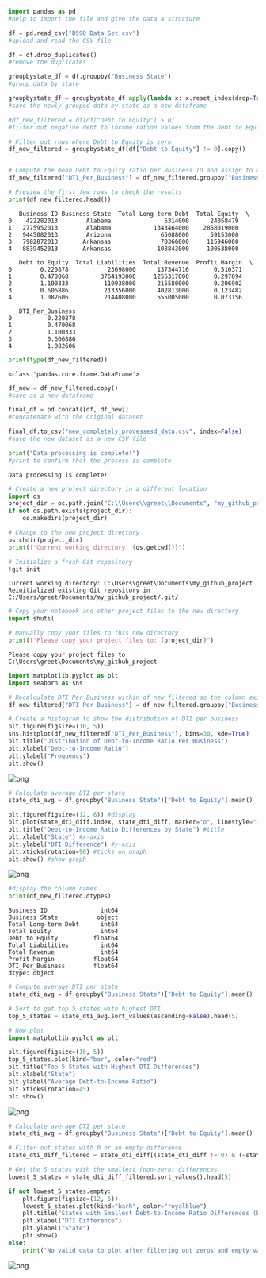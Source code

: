 ```python
import pandas as pd
#help to import the file and give the data a structure
```


```python
df = pd.read_csv("D598 Data Set.csv")
#upload and read the CSV file
```


```python
df = df.drop_duplicates()
#remove the duplicates
```


```python
groupbystate_df = df.groupby("Business State")
#group data by state
```


```python
groupbystate_df = groupbystate_df.apply(lambda x: x.reset_index(drop=True))
#save the newly grouped data by state as a new dataframe
```


```python
#df_new_filtered = df[df["Debt to Equity"] > 0]
#filter out negative debt to income ration values from the Debt to Equity column

# Filter out rows where Debt to Equity is zero
df_new_filtered = groupbystate_df[df["Debt to Equity"] != 0].copy()  
```


```python

# Compute the mean Debt to Equity ratio per Business ID and assign to a new column
df_new_filtered["DTI_Per_Business"] = df_new_filtered.groupby("Business ID")["Debt to Equity"].transform("mean")

# Preview the first few rows to check the results
print(df_new_filtered.head())
```

       Business ID Business State  Total Long-term Debt  Total Equity  \
    0    422282013        Alabama               5314000      24058479   
    1   2775952013        Alabama            1343464000    2858019000   
    2   9445082013        Arizona              65088000      59153000   
    3   7982872013       Arkansas              70366000     115946000   
    4   8839452013       Arkansas             108843000     100538000   
    
       Debt to Equity  Total Liabilities  Total Revenue  Profit Margin  \
    0        0.220878           23698000      137344716       0.510371   
    1        0.470068         3764193000     1256317000       0.297094   
    2        1.100333          110938000      215580000       0.206902   
    3        0.606886          213356000      402813000       0.123482   
    4        1.082606          214408000      555005000       0.073156   
    
       DTI_Per_Business  
    0          0.220878  
    1          0.470068  
    2          1.100333  
    3          0.606886  
    4          1.082606  
    


```python
print(type(df_new_filtered))
```

    <class 'pandas.core.frame.DataFrame'>
    


```python
df_new = df_new_filtered.copy()
#save as a new dataframe
```


```python
final_df = pd.concat([df, df_new])
#concatenate with the original dataset
```


```python
final_df.to_csv("new_completely_processesd_data.csv", index=False)
#save the new dataset as a new CSV file
```


```python
print("Data processing is complete!")
#print to confirm that the process is complete
```

    Data processing is complete!
    


```python
# Create a new project directory in a different location
import os
project_dir = os.path.join("C:\\Users\\greet\\Documents", "my_github_project")
if not os.path.exists(project_dir):
    os.makedirs(project_dir)

# Change to the new project directory
os.chdir(project_dir)
print(f"Current working directory: {os.getcwd()}")

# Initialize a fresh Git repository
!git init
```

    Current working directory: C:\Users\greet\Documents\my_github_project
    Reinitialized existing Git repository in C:/Users/greet/Documents/my_github_project/.git/
    


```python
# Copy your notebook and other project files to the new directory
import shutil

# manually copy your files to this new directory
print(f"Please copy your project files to: {project_dir}")
```

    Please copy your project files to: C:\Users\greet\Documents\my_github_project
    


```python
import matplotlib.pyplot as plt
import seaborn as sns

# Recalculate DTI_Per_Business within df_new_filtered so the column exists
df_new_filtered["DTI_Per_Business"] = df_new_filtered.groupby("Business ID")["Debt to Equity"].transform("mean")

# Create a histogram to show the distribution of DTI per business
plt.figure(figsize=(10, 5))
sns.histplot(df_new_filtered["DTI_Per_Business"], bins=30, kde=True)
plt.title("Distribution of Debt-to-Income Ratio Per Business")
plt.xlabel("Debt-to-Income Ratio")
plt.ylabel("Frequency")
plt.show()

```


    
![png](output_14_0.png)
    



```python
# Calculate average DTI per state
state_dti_avg = df.groupby("Business State")["Debt to Equity"].mean()

plt.figure(figsize=(12, 6)) #display
plt.plot(state_dti_diff.index, state_dti_diff, marker="o", linestyle="-", color="pink") #mgraph it
plt.title("Debt-to-Income Ratio Differences by State") #title
plt.xlabel("State") #x-axis
plt.ylabel("DTI Difference") #y-axis
plt.xticks(rotation=90) #ticks on graph
plt.show() #show graph

```


    
![png](output_15_0.png)
    



```python
#display the column names 
print(df_new_filtered.dtypes)
```

    Business ID               int64
    Business State           object
    Total Long-term Debt      int64
    Total Equity              int64
    Debt to Equity          float64
    Total Liabilities         int64
    Total Revenue             int64
    Profit Margin           float64
    DTI_Per_Business        float64
    dtype: object
    


```python
# Compute average DTI per state
state_dti_avg = df.groupby("Business State")["Debt to Equity"].mean()

# Sort to get top 5 states with highest DTI
top_5_states = state_dti_avg.sort_values(ascending=False).head(5)

# Now plot
import matplotlib.pyplot as plt

plt.figure(figsize=(10, 5))
top_5_states.plot(kind="bar", color="red")
plt.title("Top 5 States with Highest DTI Differences")
plt.xlabel("State")
plt.ylabel("Average Debt-to-Income Ratio")
plt.xticks(rotation=45)
plt.show()

```


    
![png](output_17_0.png)
    



```python
# Calculate average DTI per state
state_dti_avg = df.groupby("Business State")["Debt to Equity"].mean()

# Filter out states with 0 or an empty difference
state_dti_diff_filtered = state_dti_diff[(state_dti_diff != 0) & (~state_dti_diff.isna())]

# Get the 5 states with the smallest (non-zero) differences
lowest_5_states = state_dti_diff_filtered.sort_values().head(5)

if not lowest_5_states.empty: 
    plt.figure(figsize=(12, 6))
    lowest_5_states.plot(kind="barh", color="royalblue")
    plt.title("States with Smallest Debt-to-Income Ratio Differences (Excluding Zeros & Empty)")
    plt.xlabel("DTI Difference")
    plt.ylabel("State")
    plt.show()
else:
    print("No valid data to plot after filtering out zeros and empty values.")

```


    
![png](output_18_0.png)
    



